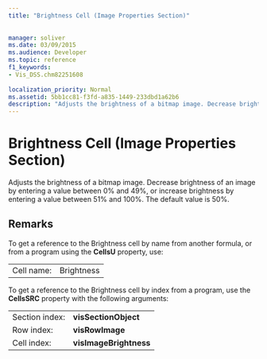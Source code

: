 ```yaml
---
title: "Brightness Cell (Image Properties Section)"
 
 
manager: soliver
ms.date: 03/09/2015
ms.audience: Developer
ms.topic: reference
f1_keywords:
- Vis_DSS.chm82251608
 
localization_priority: Normal
ms.assetid: 5bb1cc81-f3fd-a835-1449-233dbd1a62b6
description: "Adjusts the brightness of a bitmap image. Decrease brightness of an image by entering a value between 0% and 49%, or increase brightness by entering a value between 51% and 100%. The default value is 50%."
---
```


# Brightness Cell (Image Properties Section)

Adjusts the brightness of a bitmap image. Decrease brightness of an image by entering a value between 0% and 49%, or increase brightness by entering a value between 51% and 100%. The default value is 50%.
  
## Remarks

To get a reference to the Brightness cell by name from another formula, or from a program using the **CellsU** property, use: 
  
|||
|:-----|:-----|
| Cell name:  <br/> | Brightness  <br/> |
   
To get a reference to the Brightness cell by index from a program, use the **CellsSRC** property with the following arguments: 
  
|||
|:-----|:-----|
| Section index:  <br/> |**visSectionObject** <br/> |
| Row index:  <br/> |**visRowImage** <br/> |
| Cell index:  <br/> |**visImageBrightness** <br/> |
   

